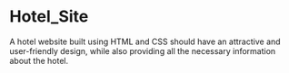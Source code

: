 # Hotel_Site
A hotel website built using HTML and CSS should have an attractive and user-friendly design, while also providing all the necessary information about the hotel.
